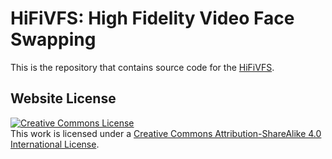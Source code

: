 # HiFiVFS: High Fidelity Video Face Swapping
This is the repository that contains source code for the [HiFiVFS](https://cxcx1996.github.io/cxcx1996.github.io/HiFiVFS).

## Website License
<a rel="license" href="http://creativecommons.org/licenses/by-sa/4.0/"><img alt="Creative Commons License" style="border-width:0" src="https://i.creativecommons.org/l/by-sa/4.0/88x31.png" /></a><br />This work is licensed under a <a rel="license" href="http://creativecommons.org/licenses/by-sa/4.0/">Creative Commons Attribution-ShareAlike 4.0 International License</a>.
